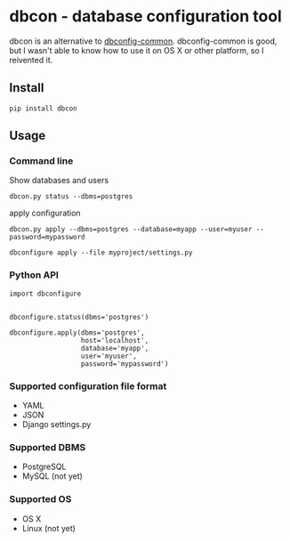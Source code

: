 # dbcon - database configuration tool
dbcon is an alternative to 
[dbconfig-common](https://people.debian.org/~seanius/policy/dbconfig-common.html/). dbconfig-common is good, but I wasn't able to know how to use it on OS X or other platform, so I reivented it.

## Install

	pip install dbcon
	
## Usage
### Command line

Show databases and users

	dbcon.py status --dbms=postgres
	
apply configuration

	dbcon.py apply --dbms=postgres --database=myapp --user=myuser --password=mypassword
	
	dbconfigure apply --file myproject/settings.py

### Python API

	import dbconfigure
	
	
	dbconfigure.status(dbms='postgres')
	
	dbconfigure.apply(dbms='postgres',
	                  host='localhost',
	                  database='myapp',
	                  user='myuser',
	                  password='mypassword')
	
### Supported configuration file format

 * YAML
 * JSON
 * Django settings.py
 
### Supported DBMS
 * PostgreSQL
 * MySQL (not yet)

### Supported OS
 * OS X
 * Linux (not yet)
 